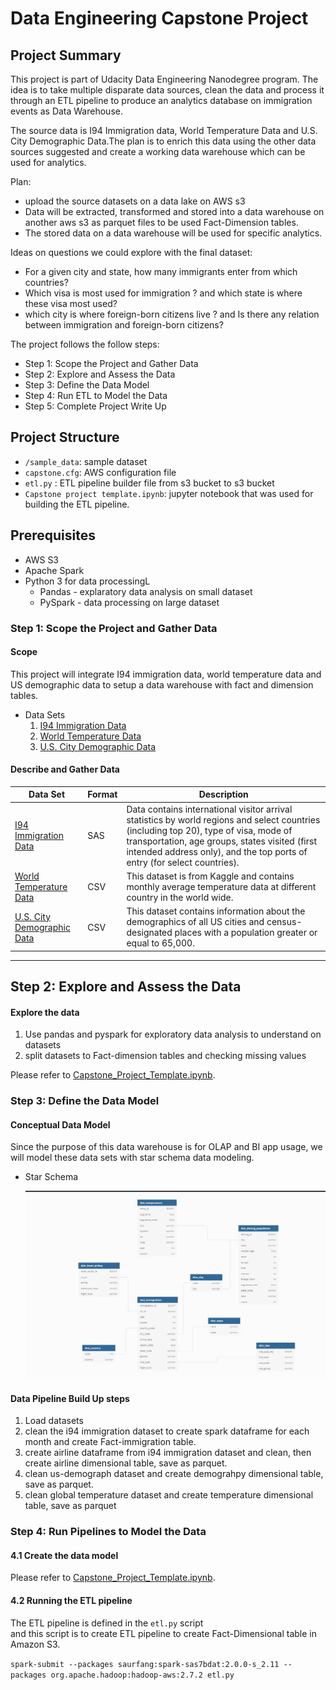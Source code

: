 # Data Engineering Capstone Project 


## Project Summary 

This project is part of Udacity Data Engineering Nanodegree program. The idea is to take multiple disparate data sources, clean the data and process it through an ETL pipeline to produce an analytics database on immigration events as Data Warehouse.

The source data is I94 Immigration data, World Temperature Data and U.S. City Demographic Data.The plan is to enrich this data using the other data sources suggested and create a working data warehouse which can be used for analytics.

Plan:
* upload the source datasets on a data lake on AWS s3 
* Data will be extracted, transformed and stored into a data warehouse on another aws s3 as parquet files
    to be used Fact-Dimension tables.
* The stored data on a data warehouse will be used for specific analytics.

Ideas on questions we could explore with the final dataset:
* For a given city and state, how many immigrants enter from which countries?
* Which visa is most used for immigration ? and which state is where these visa most used?
* which city is where foreign-born citizens live ? and Is there any relation between immigration and foreign-born citizens?




The project follows the follow steps:

* Step 1: Scope the Project and Gather Data
* Step 2: Explore and Assess the Data
* Step 3: Define the Data Model
* Step 4: Run ETL to Model the Data
* Step 5: Complete Project Write Up


## Project Structure 


- `/sample_data`: sample dataset
- `capstone.cfg`: AWS configuration file 
- `etl.py` : ETL pipeline builder file from s3 bucket to s3 bucket
- `Capstone project template.ipynb`: jupyter notebook that was used for building the ETL pipeline.

## Prerequisites 
- AWS S3 
- Apache Spark
- Python 3 for data processingL
    - Pandas - explaratory data analysis on small dataset 
    - PySpark - data processing on large dataset



### Step 1: Scope the Project and Gather Data

#### Scope
This project will integrate I94 immigration data, world temperature data and US demographic data to setup a data warehouse with fact and dimension tables.

* Data Sets 
    1. [I94 Immigration Data](https://travel.trade.gov/research/reports/i94/historical/2016.html)
    2. [World Temperature Data](https://www.kaggle.com/berkeleyearth/climate-change-earth-surface-temperature-data)
    3. [U.S. City Demographic Data](https://public.opendatasoft.com/explore/dataset/us-cities-demographics/export/)

#### Describe and Gather Data 

| Data Set | Format | Description |
| ---      | ---    | ---         |
|[I94 Immigration Data](https://travel.trade.gov/research/reports/i94/historical/2016.html)| SAS | Data contains international visitor arrival statistics by world regions and select countries (including top 20), type of visa, mode of transportation, age groups, states visited (first intended address only), and the top ports of entry (for select countries).|
|[World Temperature Data](https://www.kaggle.com/berkeleyearth/climate-change-earth-surface-temperature-data)| CSV | This dataset is from Kaggle and contains monthly average temperature data at different country in the world wide.|
|[U.S. City Demographic Data](https://public.opendatasoft.com/explore/dataset/us-cities-demographics/export/)| CSV | This dataset contains information about the demographics of all US cities and census-designated places with a population greater or equal to 65,000.|
---

## Step 2: Explore and Assess the Data

#### Explore the data 
1. Use pandas and pyspark for exploratory data analysis to understand on datasets
2. split datasets to Fact-dimension tables and checking missing values

Please refer to [Capstone_Project_Template.ipynb](https://github.com/pariskimchi/DEND_project/blob/main/Project6_Capstone_project/Capstone_Project_Template.ipynb).


### Step 3: Define the Data Model

#### Conceptual Data Model
Since the purpose of this data warehouse is for OLAP and BI app usage, we will model these data sets with star schema data modeling.

* Star Schema

    ![alt text](https://github.com/pariskimchi/DEND_project/blob/main/Project6_Capstone_project/capstone_star_schema.png)

#### Data Pipeline Build Up steps
1. Load datasets 
2. clean the i94 immigration dataset to create spark dataframe for each month
    and create Fact-immigration table.
3. create airline dataframe from i94 immigration dataset and clean, then create
    airline dimensional table, save as parquet.
4. clean us-demograph dataset and create demograhpy dimensional table, save as parquet.
5. clean global temperature dataset and create temperature dimensional table, save as parquet



### Step 4: Run Pipelines to Model the Data 

#### 4.1 Create the data model
Please refer to [Capstone_Project_Template.ipynb](https://github.com/pariskimchi/DEND_project/blob/main/Project6_Capstone_project/Capstone_Project_Template.ipynb).

#### 4.2 Running the ETL pipeline 

The ETL pipeline is defined in the `etl.py` script  
and this script is to create ETL pipeline to create Fact-Dimensional table 
in Amazon S3. 

`spark-submit --packages saurfang:spark-sas7bdat:2.0.0-s_2.11 --packages org.apache.hadoop:hadoop-aws:2.7.2 etl.py`

